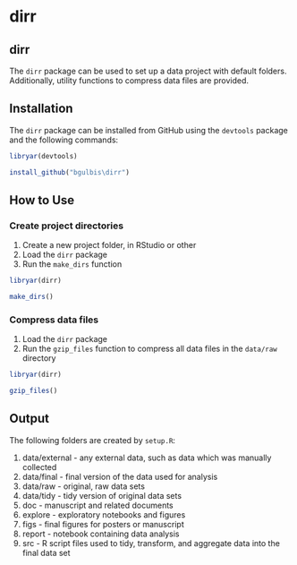 dirr
================

<!-- README.md is generated from README.Rmd. Please edit that file -->
dirr
----

The `dirr` package can be used to set up a data project with default folders. Additionally, utility functions to compress data files are provided.

Installation
------------

The `dirr` package can be installed from GitHub using the `devtools` package and the following commands:

``` r
libryar(devtools)

install_github("bgulbis\dirr")
```

How to Use
----------

### Create project directories

1.  Create a new project folder, in RStudio or other
2.  Load the `dirr` package
3.  Run the `make_dirs` function

``` r
libryar(dirr)

make_dirs()
```

### Compress data files

1.  Load the `dirr` package
2.  Run the `gzip_files` function to compress all data files in the `data/raw` directory

``` r
libryar(dirr)

gzip_files()
```

Output
------

The following folders are created by `setup.R`:

1.  data/external - any external data, such as data which was manually collected
2.  data/final - final version of the data used for analysis
3.  data/raw - original, raw data sets
4.  data/tidy - tidy version of original data sets
5.  doc - manuscript and related documents
6.  explore - exploratory notebooks and figures
7.  figs - final figures for posters or manuscript
8.  report - notebook containing data analysis
9.  src - R script files used to tidy, transform, and aggregate data into the final data set

